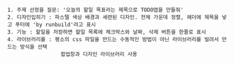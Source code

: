     1. 주제 선정을 질문: '오늘의 할일 목표라는 제목으로 TODO앱을 만들줘' 
    2. 디자인입히기 : 파스텔 색상 배경과 세련된 디자인. 전체 가운데 정렬, 헤더에 제목을 넣고 푸터에 'by runbuild'라고 표시
    3. 기능 : 할일을 저장하면 할일 목록에 체크박스와 날짜, 삭제 버튼을 한줄로 표시
    4. 라이브러리를 : 평소의 css 파일을 만드는 수동적인 방법이 아닌 라이브러리를 빌려서 만드는 방식을 선택
                     팝업창과 디자인 라이브러리 사용 
    
